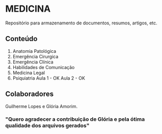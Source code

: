 # MEDICINA 
Repositório para armazenamento de documentos, resumos, artigos, etc.

## Conteúdo
1. Anatomia Patológica
2. Emergência Cirurgica
3. Emergência Clínica
4. Habilidades de Comunicação
5. Medicina Legal
6. Psiquiatria
    Aula 1 - OK
    Aula 2 - OK


## Colaboradores
Guilherme Lopes e Glória Amorim.
### "Quero agradecer a contribuição de Glória e pela ótima qualidade dos arquivos gerados"
